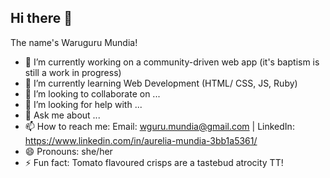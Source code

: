 ## Hi there 👋
The name's Waruguru Mundia!

- 🔭 I’m currently working on a community-driven web app (it's baptism is still a work in progress)
- 🌱 I’m currently learning Web Development (HTML/ CSS, JS, Ruby)
- 👯 I’m looking to collaborate on ...
- 🤔 I’m looking for help with ...
- 💬 Ask me about ...
- 📫 How to reach me: Email: wguru.mundia@gmail.com | LinkedIn: https://www.linkedin.com/in/aurelia-mundia-3bb1a5361/
- 😄 Pronouns: she/her
- ⚡ Fun fact: Tomato flavoured crisps are a tastebud atrocity TT!

